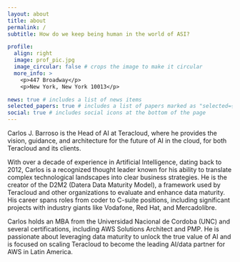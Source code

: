```yaml
---
layout: about
title: about
permalink: /
subtitle: How do we keep being human in the world of ASI?

profile:
  align: right
  image: prof_pic.jpg
  image_circular: false # crops the image to make it circular
  more_info: >
    <p>447 Broadway</p>
    <p>New York, New York 10013</p>

news: true # includes a list of news items
selected_papers: true # includes a list of papers marked as "selected={true}"
social: true # includes social icons at the bottom of the page
---
```

Carlos J. Barroso is the Head of AI at Teracloud, where he provides the vision, guidance, and architecture for the future of AI in the cloud, for both Teracloud and its clients.

With over a decade of experience in Artificial Intelligence, dating back to 2012, Carlos is a recognized thought leader known for his ability to translate complex technological landscapes into clear business strategies. He is the creator of the D2M2 (Datera Data Maturity Model), a framework used by Teracloud and other organizations to evaluate and enhance data maturity. His career spans roles from coder to C-suite positions, including significant projects with industry giants like Vodafone, Red Hat, and Mercadolibre. 

Carlos holds an MBA from the Universidad Nacional de Cordoba (UNC) and several certifications, including AWS Solutions Architect and PMP. He is passionate about leveraging data maturity to unlock the true value of AI and is focused on scaling Teracloud to become the leading AI/data partner for AWS in Latin America.
